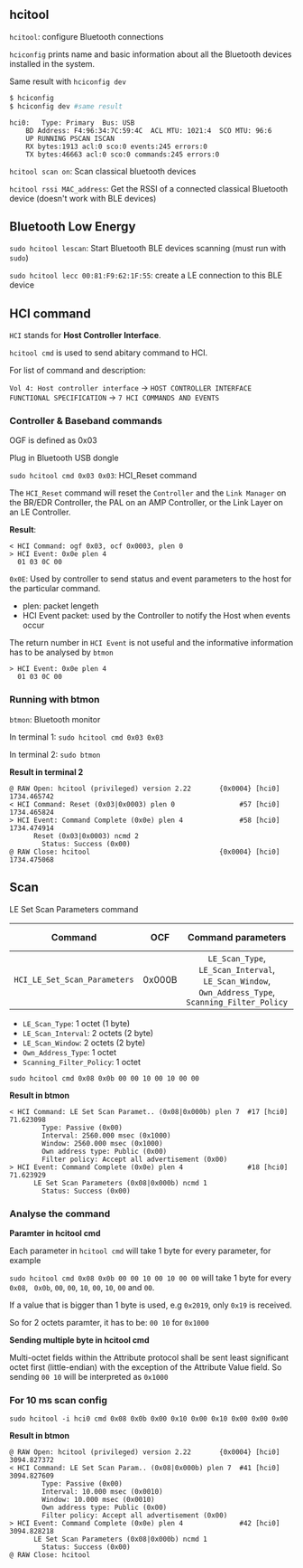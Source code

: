 ## hcitool

``hcitool``: configure Bluetooth connections

``hciconfig`` prints name and basic information about all the Bluetooth devices installed in the system.

Same result with ``hciconfig dev``

```bash
$ hciconfig
$ hciconfig dev #same result
```

```
hci0:	Type: Primary  Bus: USB
	BD Address: F4:96:34:7C:59:4C  ACL MTU: 1021:4  SCO MTU: 96:6
	UP RUNNING PSCAN ISCAN 
	RX bytes:1913 acl:0 sco:0 events:245 errors:0
	TX bytes:46663 acl:0 sco:0 commands:245 errors:0
```

``hcitool scan on``: Scan classical bluetooth devices

``hcitool rssi MAC_address``: Get the RSSI of a connected classical Bluetooth device (doesn't work with BLE devices)

## Bluetooth Low Energy

``sudo hcitool lescan``: Start Bluetooth BLE devices scanning (must run with ``sudo``)

``sudo hcitool lecc 00:81:F9:62:1F:55``: create a LE connection to this BLE device

## HCI command

``HCI`` stands for **Host Controller Interface**.

``hcitool cmd`` is used to send abitary command to HCI.

For list of command and description: 

``Vol 4: Host controller interface`` -> ``HOST CONTROLLER INTERFACE FUNCTIONAL SPECIFICATION`` -> ``7 HCI COMMANDS AND EVENTS``

### Controller & Baseband commands

OGF is defined as 0x03

Plug in Bluetooth USB dongle

``sudo hcitool cmd 0x03 0x03``: HCI_Reset command

The ``HCI_Reset`` command will reset the ``Controller`` and the ``Link Manager`` on the BR/EDR Controller, the PAL on an AMP Controller, or the Link Layer on an LE Controller.

**Result**:

```
< HCI Command: ogf 0x03, ocf 0x0003, plen 0
> HCI Event: 0x0e plen 4
  01 03 0C 00 
```

``0x0E``: Used by controller to send status and event parameters to the host for the particular command.

* plen: packet lengeth
* HCI Event packet: used by the Controller to notify the Host when events occur

The return number in ``HCI Event`` is not useful and the informative information has to be analysed by ``btmon``

```
> HCI Event: 0x0e plen 4
  01 03 0C 00 
```  

### Running with btmon

``btmon``: Bluetooth monitor

In terminal 1: ``sudo hcitool cmd 0x03 0x03``

In terminal 2: ``sudo btmon``

**Result in terminal 2**

```
@ RAW Open: hcitool (privileged) version 2.22       {0x0004} [hci0] 1734.465742
< HCI Command: Reset (0x03|0x0003) plen 0                #57 [hci0] 1734.465824
> HCI Event: Command Complete (0x0e) plen 4              #58 [hci0] 1734.474914
      Reset (0x03|0x0003) ncmd 2
        Status: Success (0x00)
@ RAW Close: hcitool                                {0x0004} [hci0] 1734.475068
```

## Scan 

LE Set Scan Parameters command

| Command | OCF | Command parameters|Return parameters|
| ------- |:------:|:------:|:------:|
|``HCI_LE_Set_Scan_Parameters``|0x000B|``LE_Scan_Type``, ``LE_Scan_Interval``, ``LE_Scan_Window``, ``Own_Address_Type``, ``Scanning_Filter_Policy``|Status|

* ``LE_Scan_Type``: 1 octet (1 byte)
* ``LE_Scan_Interval``: 2 octets (2 byte)
* ``LE_Scan_Window``: 2 octets (2 byte)
* ``Own_Address_Type``: 1 octet
* ``Scanning_Filter_Policy``: 1 octet

```
sudo hcitool cmd 0x08 0x0b 00 00 10 00 10 00 00
```

**Result in btmon**

```
< HCI Command: LE Set Scan Paramet.. (0x08|0x000b) plen 7  #17 [hci0] 71.623098
        Type: Passive (0x00)
        Interval: 2560.000 msec (0x1000)
        Window: 2560.000 msec (0x1000)
        Own address type: Public (0x00)
        Filter policy: Accept all advertisement (0x00)
> HCI Event: Command Complete (0x0e) plen 4                #18 [hci0] 71.623929
      LE Set Scan Parameters (0x08|0x000b) ncmd 1
        Status: Success (0x00)
```

### Analyse the command

**Paramter in hcitool cmd**

Each parameter in ``hcitool cmd`` will take 1 byte for every parameter, for example

``sudo hcitool cmd 0x08 0x0b 00 00 10 00 10 00 00`` will take 1 byte for every ``0x08``, `` 0x0b``, ``00``, ``00``, ``10``, ``00``, ``10``, ``00`` and ``00``.

If a value that is bigger than 1 byte is used, e.g ``0x2019``, only ``0x19`` is received.

So for 2 octets paramter, it has to be: ``00 10`` for ``0x1000``

**Sending multiple byte in hcitool cmd**

Multi-octet fields within the Attribute protocol shall be sent least significant octet
first (little-endian) with the exception of the Attribute Value field. So sending ``00 10`` will be interpreted as ``0x1000``

### For 10 ms scan config

```
sudo hcitool -i hci0 cmd 0x08 0x0b 0x00 0x10 0x00 0x10 0x00 0x00 0x00
```
**Result in btmon**
```
@ RAW Open: hcitool (privileged) version 2.22       {0x0004} [hci0] 3094.827372
< HCI Command: LE Set Scan Param.. (0x08|0x000b) plen 7  #41 [hci0] 3094.827609
        Type: Passive (0x00)
        Interval: 10.000 msec (0x0010)
        Window: 10.000 msec (0x0010)
        Own address type: Public (0x00)
        Filter policy: Accept all advertisement (0x00)
> HCI Event: Command Complete (0x0e) plen 4              #42 [hci0] 3094.828218
      LE Set Scan Parameters (0x08|0x000b) ncmd 1
        Status: Success (0x00)
@ RAW Close: hcitool     
```
